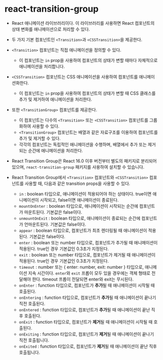 # react-transition-group

- React 애니메이션 라이브러리이다. 이 라이브러리를 사용하면 React 컴포넌트의 상태 변화를 애니메이션으로 처리할 수 있다.
- 두 가지 기본 컴포넌트인 `<Transition>`과 `<CSSTransition>`을 제공한다.
- `<Transition>` 컴포넌트는 직접 애니메이션을 정의할 수 있다.
  - 이 컴포넌트는 `in` prop을 사용하여 컴포넌트의 상태가 변할 때마다 자체적으로 애니메이션을 처리합니다.
- `<CSSTransition>` 컴포넌트는 CSS 애니메이션을 사용하여 컴포넌트를 애니메이션화한다.
  - 이 컴포넌트는 `in` prop을 사용하여 컴포넌트의 상태가 변할 때 CSS 클래스를 추가 및 제거하여 애니메이션을 처리한다.
- 또한 `<TransitionGroup>` 컴포넌트를 제공한다.
  - 이 컴포넌트는 다수의 `<Transition>` 또는 `<CSSTransition>` 컴포넌트를 그룹화하여 사용할 수 있다.
  - `<TransitionGroup>` 컴포넌트는 배열과 같은 자료구조를 이용하여 컴포넌트를 추가 및 제거할 수 있다.
  - 각각의 컴포넌트는 독립적인 애니메이션을 수행하며, 배열에서 추가 또는 제거되는 순간에 애니메이션을 처리한다.
- React Transition Group은 React 16.0 이후 버전부터 별도의 패키지로 분리되어 있으며, `react-transition-group` 패키지를 사용하여 설치할 수 있습니다.

- React Transition Group에서 `<Transition>` 컴포넌트와 `<CSSTransition>` 컴포넌트를 사용할 때, 다음과 같은 transition props을 사용할 수 있다.
  - `in` : boolean 타입으로, 애니메이션이 적용되어야 하는 상태이다. true이면 애니메이션이 시작되고, false이면 애니메이션이 종료된다.
  - `mountOnEnter` : boolean 타입으로, 애니메이션이 시작되는 순간에 컴포넌트가 마운트된다. 기본값은 false이다.
  - `unmountOnExit` : boolean 타입으로, 애니메이션이 종료되는 순간에 컴포넌트가 언마운트된다. 기본값은 false이다.
  - `appear` : boolean 타입으로, 컴포넌트가 최초 렌더링될 때 애니메이션이 적용된다. 기본값은 false이다.
  - `enter` : boolean 또는 number 타입으로, 컴포넌트가 추가될 때 애니메이션이 적용된다. true인 경우 기본값인 0.3초가 지정된다.
  - `exit` : boolean 또는 number 타입으로, 컴포넌트가 제거될 때 애니메이션이 적용된다. true인 경우 기본값인 0.3초가 지정된다.
  - `timeout` : number 또는 { enter: number, exit: number } 타입으로, 애니메이션 지속 시간이다. `enter`와 `exit` 프롭이 모두 있을 경우에는 객체 형태로 전달해야 한다. timeout 프롭이 전달되면 enter와 exit는 무시된다.
  - `onEnter` : function 타입으로, 컴포넌트가 **추가**될 때 애니메이션이 시작될 때 호출된다.
  - `onEntering` : function 타입으로, 컴포넌트가 **추가**될 때 애니메이션이 끝나기 직전 호출된다.
  - `onEntered` : function 타입으로, 컴포넌트가 **추가**될 때 애니메이션이 끝난 직후 호출된다.
  - `onExit` : function 타입으로, 컴포넌트가 **제거**될 때 애니메이션이 시작될 때 호출된다.
  - `onExiting` : function 타입으로, 컴포넌트가 **제거**될 때 애니메이션이 끝나기 직전 호출됩니다.
  - `onExited` : function 타입으로, 컴포넌트가 **제거**될 때 애니메이션이 끝난 직후 호출됩니다.
